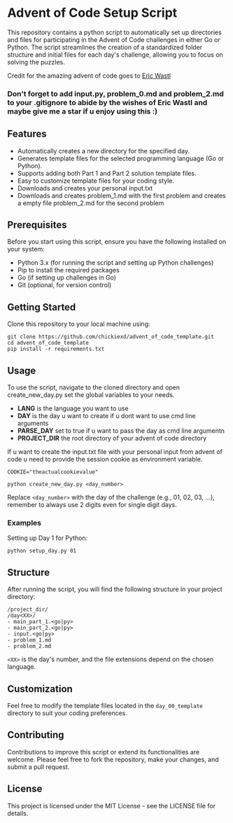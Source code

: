 # Advent of Code Setup Script

This repository contains a python script to automatically set up directories and files for participating in the Advent of Code challenges in either Go or Python. The script streamlines the creation of a standardized folder structure and initial files for each day's challenge, allowing you to focus on solving the puzzles.

Credit for the amazing advent of code goes to [Eric Wastl](https://adventofcode.com/)

<h3>Don't forget to add input.py, problem_0.md and problem_2.md to your .gitignore to abide by the wishes of Eric Wastl
and maybe give me a star if u enjoy using this :)</h3>

## Features

- Automatically creates a new directory for the specified day.
- Generates template files for the selected programming language (Go or Python).
- Supports adding both Part 1 and Part 2 solution template files.
- Easy to customize template files for your coding style.
- Downloads and creates your personal input.txt
- Downloads and creates problem_1.md with the first problem and creates a empty file problem_2.md for the second problem

## Prerequisites

Before you start using this script, ensure you have the following installed on your system:
- Python 3.x (for running the script and setting up Python challenges)
- Pip to install the required packages
- Go (if setting up challenges in Go)
- Git (optional, for version control)

## Getting Started

Clone this repository to your local machine using:
 
```
git clone https://github.com/chickiexd/advent_of_code_template.git
cd advent_of_code_template
pip install -r requirements.txt
```

## Usage

To use the script, navigate to the cloned directory and open create_new_day.py set the global variables to your needs.

- **LANG** is the language you want to use
- **DAY** is the day u want to create if u dont want to use cmd line arguments
- **PARSE_DAY** set to true if u want to pass the day as cmd line argumentn
- **PROJECT_DIR** the root directory of your advent of code directory

If u want to create the input.txt file with your personal input from advent of code u need to provide the session cookie as environment variable.

```
COOKIE="theactualcookievalue"
```

```
python create_new_day.py <day_number>
```

Replace `<day_number>` with the day of the challenge (e.g., 01, 02, 03, ...), remember to always use 2 digits even for single digit days.



### Examples

Setting up Day 1 for Python:

```
python setup_day.py 01
```

## Structure

After running the script, you will find the following structure in your project directory:
```
/project_dir/
/day<XX>/
- main_part_1.<go|py>
- main_part_2.<go|py>
- input.<go|py>
- problem_1.md
- problem_2.md
```

`<XX>` is the day's number, and the file extensions depend on the chosen language.

## Customization

Feel free to modify the template files located in the `day_00_template` directory to suit your coding preferences.

## Contributing

Contributions to improve this script or extend its functionalities are welcome. Please feel free to fork the repository, make your changes, and submit a pull request.

## License

This project is licensed under the MIT License - see the LICENSE file for details.
